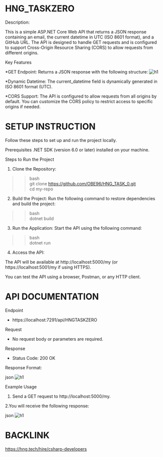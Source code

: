 # HNG_TASKZERO

Description: 

This is a simple ASP.NET Core Web API that returns a JSON response containing an email, the current datetime in UTC (ISO 8601 format), and a GitHub URL. The API is designed to handle GET requests and is configured to support Cross-Origin Resource Sharing (CORS) to allow requests from different origins.

Key Features

*GET Endpoint: Returns a JSON response with the following structure:
![h1](https://github.com/user-attachments/assets/94655d5e-8c32-4365-9d17-ecb28c7a217e)

*Dynamic Datetime: The current_datetime field is dynamically generated in ISO 8601 format (UTC).

*CORS Support: The API is configured to allow requests from all origins by default. You can customize the CORS policy to restrict access to specific origins if needed.

# SETUP INSTRUCTION

Follow these steps to set up and run the project locally.

Prerequisites
.NET SDK (version 6.0 or later) installed on your machine.

Steps to Run the Project

1.  Clone the Repository:
>>bash   
git clone https://github.com/OBE96/HNG_TASK_0.git      
cd my-repo

2.  Build the Project:
Run the following command to restore dependencies and build the project:
>>bash     
dotnet build

3. Run the Application:
Start the API using the following command:

>>bash     
dotnet run    
4. Access the API:

The API will be available at http://localhost:5000/my (or https://localhost:5001/my if using HTTPS).

You can test the API using a browser, Postman, or any HTTP client.

# API DOCUMENTATION

Endpoint
* https://localhost:7291/api/HNGTASKZERO

Request
* No request body or parameters are required.

Response
* Status Code: 200 OK

Response Format:

json
![h1](https://github.com/user-attachments/assets/9b634503-c132-409f-abda-45d1684f1028)

Example Usage
1. Send a GET request to http://localhost:5000/my.

2.You will receive the following response:

json
![h1](https://github.com/user-attachments/assets/072a62e6-f202-42ca-86f2-78db43a1c47b)


# BACKLINK
https://hng.tech/hire/csharp-developers

